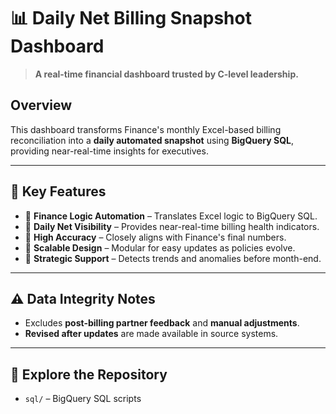 # 📊 Daily Net Billing Snapshot Dashboard

> **A real-time financial dashboard trusted by C-level leadership.**

## Overview

This dashboard transforms Finance's monthly Excel-based billing reconciliation into a **daily automated snapshot** using **BigQuery SQL**, providing near-real-time insights for executives.

---

## 🚀 Key Features

- 🔹 **Finance Logic Automation** – Translates Excel logic to BigQuery SQL.
- 🔹 **Daily Net Visibility** – Provides near-real-time billing health indicators.
- 🔹 **High Accuracy** – Closely aligns with Finance's final numbers.
- 🔹 **Scalable Design** – Modular for easy updates as policies evolve.
- 🔹 **Strategic Support** – Detects trends and anomalies before month-end.

---

## ⚠️ Data Integrity Notes

- Excludes **post-billing partner feedback** and **manual adjustments**.
- **Revised after updates** are made available in source systems.

---

## 📁 Explore the Repository

- `sql/` – BigQuery SQL scripts
